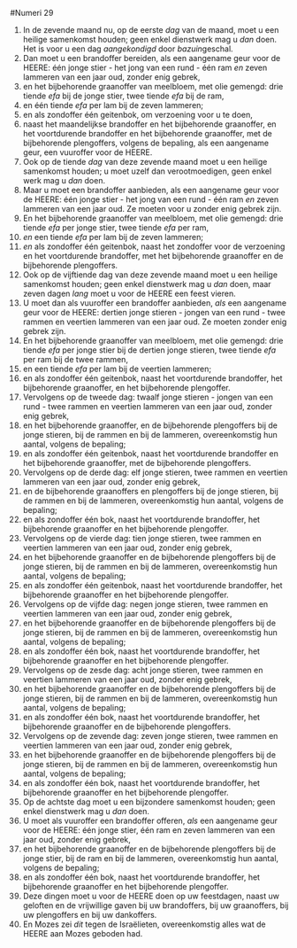 #Numeri 29
1. In de zevende maand nu, op de eerste *dag* van de maand, moet u een heilige samenkomst houden; geen enkel dienstwerk mag u *dan* doen. Het is voor u een dag *aangekondigd* door *bazuin*geschal.
2. Dan moet u een brandoffer bereiden, als een aangename geur voor de HEERE: één jonge stier - het jong van een rund - één ram *en* zeven lammeren van een jaar oud, zonder enig gebrek,
3. en het bijbehorende graanoffer van meelbloem, met olie gemengd: drie tiende *efa* bij de jonge stier, twee tiende *efa* bij de ram,
4. en één tiende *efa* per lam bij de zeven lammeren;
5. en als zondoffer één geitenbok, om verzoening voor u te doen,
6. naast het maandelijkse brandoffer en het bijbehorende graanoffer, en het voortdurende brandoffer en het bijbehorende graanoffer, met de bijbehorende plengoffers, volgens de bepaling, als een aangename geur, een vuuroffer voor de HEERE.
7. Ook op de tiende *dag* van deze zevende maand moet u een heilige samenkomst houden; u moet uzelf dan verootmoedigen, geen enkel werk mag u *dan* doen.
8. Maar u moet een brandoffer aanbieden, als een aangename geur voor de HEERE: één jonge stier - het jong van een rund - één ram *en* zeven lammeren van een jaar oud. Ze moeten voor u zonder enig gebrek zijn.
9. En het bijbehorende graanoffer van meelbloem, met olie gemengd: drie tiende *efa* per jonge stier, twee tiende *efa* per ram,
10. *en* een tiende *efa* per lam bij de zeven lammeren;
11. *en* als zondoffer één geitenbok, naast het zondoffer voor de verzoening en het voortdurende brandoffer, met het bijbehorende graanoffer en de bijbehorende plengoffers.
12. Ook op de vijftiende dag van deze zevende maand moet u een heilige samenkomst houden; geen enkel dienstwerk mag u *dan* doen, maar zeven dagen *lang* moet u voor de HEERE een feest vieren.
13. U moet dan als vuuroffer een brandoffer aanbieden, *als* een aangename geur voor de HEERE: dertien jonge stieren - jongen van een rund - twee rammen en veertien lammeren van een jaar oud. Ze moeten zonder enig gebrek zijn.
14. En het bijbehorende graanoffer van meelbloem, met olie gemengd: drie tiende *efa* per jonge stier bij de dertien jonge stieren, twee tiende *efa* per ram bij de twee rammen,
15. en een tiende *efa* per lam bij de veertien lammeren;
16. en als zondoffer één geitenbok, naast het voortdurende brandoffer, het bijbehorende graanoffer, en het bijbehorende plengoffer.
17. Vervolgens op de tweede dag: twaalf jonge stieren - jongen van een rund - twee rammen en veertien lammeren van een jaar oud, zonder enig gebrek,
18. en het bijbehorende graanoffer, en de bijbehorende plengoffers bij de jonge stieren, bij de rammen en bij de lammeren, overeenkomstig hun aantal, volgens de bepaling;
19. en als zondoffer één geitenbok, naast het voortdurende brandoffer en het bijbehorende graanoffer, met de bijbehorende plengoffers.
20. Vervolgens op de derde dag: elf jonge stieren, twee rammen en veertien lammeren van een jaar oud, zonder enig gebrek,
21. en de bijbehorende graanoffers en plengoffers bij de jonge stieren, bij de rammen en bij de lammeren, overeenkomstig hun aantal, volgens de bepaling;
22. en als zondoffer één bok, naast het voortdurende brandoffer, het bijbehorende graanoffer en het bijbehorende plengoffer.
23. Vervolgens op de vierde dag: tien jonge stieren, twee rammen en veertien lammeren van een jaar oud, zonder enig gebrek,
24. en het bijbehorende graanoffer en de bijbehorende plengoffers bij de jonge stieren, bij de rammen en bij de lammeren, overeenkomstig hun aantal, volgens de bepaling;
25. en als zondoffer één geitenbok, naast het voortdurende brandoffer, het bijbehorende graanoffer en het bijbehorende plengoffer.
26. Vervolgens op de vijfde dag: negen jonge stieren, twee rammen en veertien lammeren van een jaar oud, zonder enig gebrek,
27. en het bijbehorende graanoffer en de bijbehorende plengoffers bij de jonge stieren, bij de rammen en bij de lammeren, overeenkomstig hun aantal, volgens de bepaling;
28. en als zondoffer één bok, naast het voortdurende brandoffer, het bijbehorende graanoffer en het bijbehorende plengoffer.
29. Vervolgens op de zesde dag: acht jonge stieren, twee rammen en veertien lammeren van een jaar oud, zonder enig gebrek,
30. en het bijbehorende graanoffer en de bijbehorende plengoffers bij de jonge stieren, bij de rammen en bij de lammeren, overeenkomstig hun aantal, volgens de bepaling;
31. en als zondoffer één bok, naast het voortdurende brandoffer, het bijbehorende graanoffer en de bijbehorende plengoffers.
32. Vervolgens op de zevende dag: zeven jonge stieren, twee rammen en veertien lammeren van een jaar oud, zonder enig gebrek,
33. en het bijbehorende graanoffer en de bijbehorende plengoffers bij de jonge stieren, bij de rammen en bij de lammeren, overeenkomstig hun aantal, volgens de bepaling;
34. en als zondoffer één bok, naast het voortdurende brandoffer, het bijbehorende graanoffer en het bijbehorende plengoffer.
35. Op de achtste dag moet u een bijzondere samenkomst houden; geen enkel dienstwerk mag u *dan* doen.
36. U moet als vuuroffer een brandoffer offeren, *als* een aangename geur voor de HEERE: één jonge stier, één ram en zeven lammeren van een jaar oud, zonder enig gebrek,
37. en het bijbehorende graanoffer en de bijbehorende plengoffers bij de jonge stier, bij de ram en bij de lammeren, overeenkomstig hun aantal, volgens de bepaling;
38. en als zondoffer één bok, naast het voortdurende brandoffer, het bijbehorende graanoffer en het bijbehorende plengoffer.
39. Deze dingen moet u voor de HEERE doen op uw feestdagen, naast uw geloften en de vrijwillige gaven bij uw brandoffers, bij uw graanoffers, bij uw plengoffers en bij uw dankoffers.
40. En Mozes zei *dit* tegen de Israëlieten, overeenkomstig alles wat de HEERE aan Mozes geboden had.
